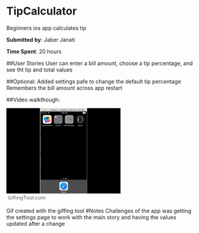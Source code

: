 # TipCalculator
Beginners ios app calculates tip 

**Submitted by**: Jaber Janati

**Time Spent**: 20 hours

##User Stories
User can enter a bill amount, choose a tip percentage, and see tht tip and total values

##Optional:
Added settings pafe to change the default tip percentage
Remembers the bill amount across app restart

##Video walkthough:

<img src='appTutorial.gif' title='Video Walkthrough' width='' alt='Video Walkthrough'/>

Gif created with the giffing tool
#Notes
Challenges of the app was getting the settings page to work with the main story and having
the values updated after a change

